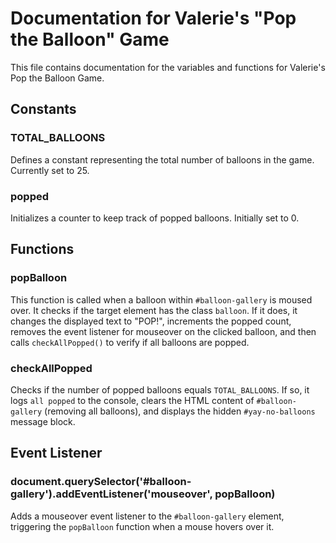 # Documentation for Valerie's "Pop the Balloon" Game

This file contains documentation for the variables and functions for Valerie's Pop the Balloon Game.

## Constants

### TOTAL_BALLOONS
Defines a constant representing the total number of balloons in the game. Currently set to 25. 

### popped
Initializes a counter to keep track of popped balloons. Initially set to 0.

## Functions

### popBalloon
This function is called when a balloon within `#balloon-gallery` is moused over. It checks if the target element has the class `balloon`. If it does, it changes the displayed text to "POP!", increments the popped count, removes the event listener for mouseover on the clicked balloon, and then calls `checkAllPopped()` to verify if all balloons are popped.

### checkAllPopped
Checks if the number of popped balloons equals `TOTAL_BALLOONS`. If so, it logs `all popped` to the console, clears the HTML content of `#balloon-gallery` (removing all balloons), and displays the hidden `#yay-no-balloons` message block.

## Event Listener

### document.querySelector('#balloon-gallery').addEventListener('mouseover', popBalloon)
Adds a mouseover event listener to the `#balloon-gallery` element, triggering the `popBalloon` function when a mouse hovers over it.
